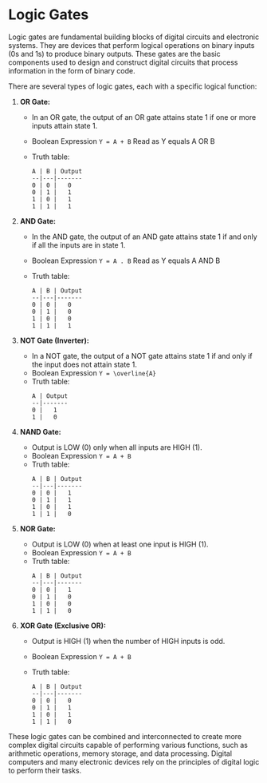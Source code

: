 # Logic Gates

Logic gates are fundamental building blocks of digital circuits and electronic systems. They are devices that perform logical operations on binary inputs (0s and 1s) to produce binary outputs. These gates are the basic components used to design and construct digital circuits that process information in the form of binary code.

There are several types of logic gates, each with a specific logical function:

1. **OR Gate:**
   - In an OR gate, the output of an OR gate attains state 1 if one or more inputs attain state 1.
   - Boolean Expression
   ```Y = A + B``` Read as Y equals A OR B

   - Truth table:

     ```
     A | B | Output
     --|---|-------
     0 | 0 |   0
     0 | 1 |   1
     1 | 0 |   1
     1 | 1 |   1
     ```

2. **AND Gate:**
   - In the AND gate, the output of an AND gate attains state 1 if and only if all the inputs are in state 1.
   - Boolean Expression
   ```Y = A . B``` Read as Y equals A AND B

   - Truth table:
     ```
     A | B | Output
     --|---|-------
     0 | 0 |   0
     0 | 1 |   0
     1 | 0 |   0
     1 | 1 |   1
     ```

3. **NOT Gate (Inverter):**
   - In a NOT gate, the output of a NOT gate attains state 1 if and only if the input does not attain state 1.
   - Boolean Expression
   ```Y = \overline{A}```
   - Truth table:
     ```
     A | Output
     --|-------
     0 |   1
     1 |   0
     ```

4. **NAND Gate:**
   - Output is LOW (0) only when all inputs are HIGH (1).
   - Boolean Expression
   ```Y = A + B```
   - Truth table:
     ```
     A | B | Output
     --|---|-------
     0 | 0 |   1
     0 | 1 |   1
     1 | 0 |   1
     1 | 1 |   0
     ```

5. **NOR Gate:**
   - Output is LOW (0) when at least one input is HIGH (1).
   - Boolean Expression
   ```Y = A + B```
   - Truth table:
     ```
     A | B | Output
     --|---|-------
     0 | 0 |   1
     0 | 1 |   0
     1 | 0 |   0
     1 | 1 |   0
     ```

6. **XOR Gate (Exclusive OR):**
   - Output is HIGH (1) when the number of HIGH inputs is odd.
   - Boolean Expression
   ```Y = A + B```
   - Truth table:

     ```
     A | B | Output
     --|---|-------
     0 | 0 |   0
     0 | 1 |   1
     1 | 0 |   1
     1 | 1 |   0
     ```

These logic gates can be combined and interconnected to create more complex digital circuits capable of performing various functions, such as arithmetic operations, memory storage, and data processing. Digital computers and many electronic devices rely on the principles of digital logic to perform their tasks.
